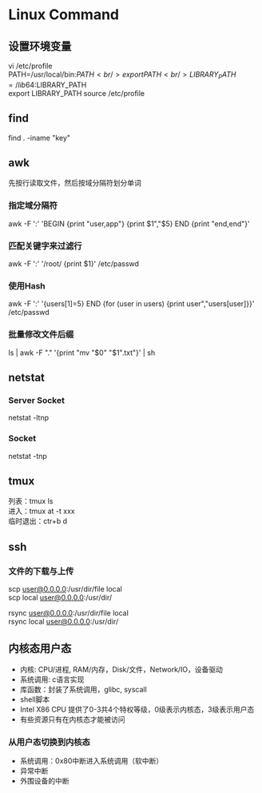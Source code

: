 # Linux Command

## 设置环境变量
vi /etc/profile <br/>
PATH=/usr/local/bin:$PATH <br/>
export PATH <br/>
LIBRARY_PATH=/lib64:$LIBRARY_PATH <br/>
export LIBRARY_PATH
source /etc/profile

## find
find . -iname "key"

## awk
先按行读取文件，然后按域分隔符划分单词

### 指定域分隔符
awk -F ':' 'BEGIN {print "user,app"} {print $1","$5} END {print "end,end"}'

### 匹配关键字来过滤行
awk -F ':' '/root/ {print $1}' /etc/passwd

### 使用Hash
awk -F ':' '{users[$1]=$5} END {for (user in users) {print user","users[user]}}' /etc/passwd

### 批量修改文件后缀
ls | awk -F "." '{print "mv "$0" "$1".txt"}' | sh

## netstat
### Server Socket
netstat -ltnp

### Socket
netstat -tnp

## tmux
列表：tmux ls <br/>
进入：tmux at -t xxx <br/>
临时退出：ctr+b d

## ssh
### 文件的下载与上传
scp user@0.0.0.0:/usr/dir/file local <br/>
scp local user@0.0.0.0:/usr/dir/

rsync user@0.0.0.0:/usr/dir/file local <br/>
rsync local user@0.0.0.0:/usr/dir/

## 内核态用户态
* 内核: CPU/进程, RAM/内存，Disk/文件，Network/IO，设备驱动
* 系统调用: c语言实现
* 库函数：封装了系统调用，glibc, syscall
* shell脚本
* Intel X86 CPU 提供了0-3共4个特权等级，0级表示内核态，3级表示用户态
* 有些资源只有在内核态才能被访问

### 从用户态切换到内核态
* 系统调用：0x80中断进入系统调用（软中断）
* 异常中断
* 外围设备的中断







